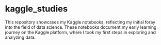 # kaggle_studies
This repository showcases my Kaggle notebooks, reflecting my initial foray into the field of data science. 
These notebooks document my early learning journey on the Kaggle platform, where I took my first steps in exploring and analyzing data.
